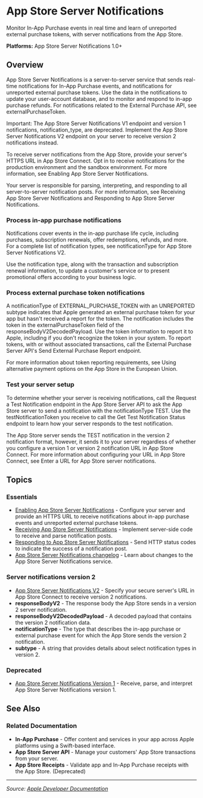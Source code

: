 # App Store Server Notifications

Monitor In-App Purchase events in real time and learn of unreported external purchase tokens, with server notifications from the App Store.

**Platforms:** App Store Server Notifications 1.0+

## Overview

App Store Server Notifications is a server-to-server service that sends real-time notifications for In-App Purchase events, and notifications for unreported external purchase tokens. Use the data in the notifications to update your user-account database, and to monitor and respond to in-app purchase refunds. For notifications related to the External Purchase API, see externalPurchaseToken.

Important: The App Store Server Notifications V1 endpoint and version 1 notifications, notification_type, are deprecated. Implement the App Store Server Notifications V2 endpoint on your server to receive version 2 notifications instead.

To receive server notifications from the App Store, provide your server's HTTPS URL in App Store Connect. Opt in to receive notifications for the production environment and the sandbox environment. For more information, see Enabling App Store Server Notifications.

Your server is responsible for parsing, interpreting, and responding to all server-to-server notification posts. For more information, see Receiving App Store Server Notifications and Responding to App Store Server Notifications.

### Process in-app purchase notifications

Notifications cover events in the in-app purchase life cycle, including purchases, subscription renewals, offer redemptions, refunds, and more. For a complete list of notification types, see notificationType for App Store Server Notifications V2.

Use the notification type, along with the transaction and subscription renewal information, to update a customer's service or to present promotional offers according to your business logic.

### Process external purchase token notifications

A notificationType of EXTERNAL_PURCHASE_TOKEN with an UNREPORTED subtype indicates that Apple generated an external purchase token for your app but hasn't received a report for the token. The notification includes the token in the externalPurchaseToken field of the responseBodyV2DecodedPayload. Use the token information to report it to Apple, including if you don't recognize the token in your system. To report tokens, with or without associated transactions, call the External Purchase Server API's Send External Purchase Report endpoint.

For more information about token reporting requirements, see Using alternative payment options on the App Store in the European Union.

### Test your server setup

To determine whether your server is receiving notifications, call the Request a Test Notification endpoint in the App Store Server API to ask the App Store server to send a notification with the notificationType TEST. Use the testNotificationToken you receive to call the Get Test Notification Status endpoint to learn how your server responds to the test notification.

The App Store server sends the TEST notification in the version 2 notification format, however, it sends it to your server regardless of whether you configure a version 1 or version 2 notification URL in App Store Connect. For more information about configuring your URL in App Store Connect, see Enter a URL for App Store server notifications.

## Topics

### Essentials
- [Enabling App Store Server Notifications](https://developer.apple.com/documentation/AppStoreServerNotifications/enabling_app_store_server_notifications) - Configure your server and provide an HTTPS URL to receive notifications about in-app purchase events and unreported external purchase tokens.
- [Receiving App Store Server Notifications](https://developer.apple.com/documentation/AppStoreServerNotifications/receiving_app_store_server_notifications) - Implement server-side code to receive and parse notification posts.
- [Responding to App Store Server Notifications](https://developer.apple.com/documentation/AppStoreServerNotifications/responding_to_app_store_server_notifications) - Send HTTP status codes to indicate the success of a notification post.
- [App Store Server Notifications changelog](https://developer.apple.com/documentation/AppStoreServerNotifications/app_store_server_notifications_changelog) - Learn about changes to the App Store Server Notifications service.

### Server notifications version 2
- [App Store Server Notifications V2](https://developer.apple.com/documentation/AppStoreServerNotifications/app_store_server_notifications_v2) - Specify your secure server's URL in App Store Connect to receive version 2 notifications.
- **responseBodyV2** - The response body the App Store sends in a version 2 server notification.
- **responseBodyV2DecodedPayload** - A decoded payload that contains the version 2 notification data.
- **notificationType** - The type that describes the in-app purchase or external purchase event for which the App Store sends the version 2 notification.
- **subtype** - A string that provides details about select notification types in version 2.

### Deprecated
- [App Store Server Notifications Version 1](https://developer.apple.com/documentation/AppStoreServerNotifications/app_store_server_notifications_version_1) - Receive, parse, and interpret App Store Server Notifications version 1.

## See Also

### Related Documentation
- **In-App Purchase** - Offer content and services in your app across Apple platforms using a Swift-based interface.
- **App Store Server API** - Manage your customers' App Store transactions from your server.
- **App Store Receipts** - Validate app and In-App Purchase receipts with the App Store. (Deprecated)

---

*Source: [Apple Developer Documentation](https://developer.apple.com/documentation/AppStoreServerNotifications)*